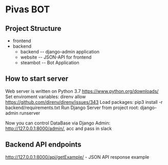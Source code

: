 # Pivas BOT

## Project Structure
- frontend
- backend
	- backend -- django-admin application
	- website -- JSON-API for frontend
	- steambot -- Bot Application

## How to start server
Web server is written on Python 3.7 https://www.python.org/downloads/
Set enviroment variables: direnv allow https://github.com/direnv/direnv/issues/343
Load packages: pip3 install -r backend/requirements.txt
Run Django Server from project root: django-admin runserver

Now you can control DataBase via Django Admin: http://127.0.0.1:8000/admin/, acc and pass in slack

## Backend API endpoints
http://127.0.0.1:8000/api/getExample/ - JSON API response example
